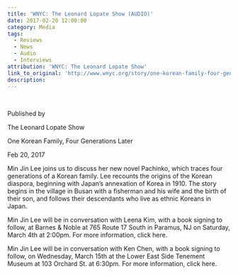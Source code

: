 ```yaml
---
title: 'WNYC: The Leonard Lopate Show (AUDIO)'
date: 2017-02-20 12:00:00
category: Media
tags:
  - Reviews
  - News
  - Audio
  - Interviews
attribution: 'WNYC: The Leonard Lopate Show'
link_to_original: 'http://www.wnyc.org/story/one-korean-family-four-generations-later'
description:
---
```



&nbsp;

Published by

The Leonard Lopate Show

One Korean Family, Four Generations Later

Feb 20, 2017

Min Jin Lee joins us to discuss her new novel Pachinko, which traces four generations of a Korean family. Lee recounts the origins of the Korean diaspora, beginning with Japan’s annexation of Korea in 1910. The story begins in the village in Busan with a fisherman and his wife and the birth of their son, and follows their descendants who live as ethnic Koreans in Japan.

Min Jin Lee will be in conversation with Leena Kim, with a book signing to follow, at Barnes & Noble at 765 Route 17 South in Paramus, NJ on Saturday, March 4th at 2:00pm. For more information, click here.

Min Jin Lee will be in conversation with Ken Chen, with a book signing to follow, on Wednesday, March 15th at the Lower East Side Tenement Museum at 103 Orchard St. at 6:30pm. For more information, click here.